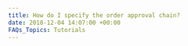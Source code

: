 ```yaml
---
title: How do I specify the order approval chain?
date: 2018-12-04 14:07:00 +00:00
FAQs_Topics: Tutorials
---
```



